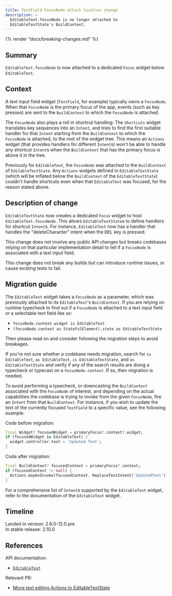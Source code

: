 ```yaml
---
title: TextField FocusNode attach location change
description: >
  EditableText.focusNode is no longer attached to
  EditableTextState's BuildContext.
---
```


{% render "docs/breaking-changes.md" %}

## Summary

`EditableText.focusNode` is now attached to
a dedicated `Focus` widget below `EditableText`.

## Context

A text input field widget (`TextField`, for example)
typically owns a `FocusNode`.
When that `FocusNode` is the primary focus of the app,
events (such as key presses) are sent to the `BuildContext`
to which the `FocusNode` is attached.

The `FocusNode` also plays a roll in shortcut handling:
The `Shortcuts` widget translates key sequences into an `Intent`, and
tries to find the first suitable handler for that `Intent` starting from
the `BuildContext` to which the `FocusNode` is attached, to
the root of the widget tree. This means an `Actions` widget (that provides
handlers for different `Intent`s) won't be able to
handle any shortcut `Intent`s when the `BuildContext` that
has the primary focus is above it in the tree.

Previously for `EditableText`, the `FocusNode` was attached to
the `BuildContext` of `EditableTextState`.
Any `Actions` widgets defined in `EditableTextState` (which will be inflated
below the `BuildContext` of the `EditableTextState`) couldn't handle
shortcuts even when that `EditableText` was focused, for
the reason stated above.

## Description of change

`EditableTextState` now creates a dedicated `Focus` widget to
host `EditableText.focusNode`.
This allows `EditableTextState`s to define handlers for shortcut `Intent`s.
For  instance, `EditableText` now has a handler that
handles the "deleteCharacter" intent
when the <kbd>DEL</kbd> key is pressed.

This change does not involve any public API changes but
breaks codebases relying on that particular implementation detail to
tell if a `FocusNode` is associated with a text input field.

This change does not break any builds but can introduce runtime issues, or
cause existing tests to fail.

## Migration guide

The `EditableText` widget takes a `FocusNode` as a parameter, which was
previously attached to its `EditableText`'s `BuildContext`. If you are relying
on runtime typecheck to find out if a `FocusNode` is attached to a text input
field or a selectable text field like so:

- `focusNode.context.widget is EditableText`
- `(focusNode.context as StatefulElement).state as EditableTextState`

Then please read on and consider following the migration steps to avoid breakages.

If you're not sure whether a codebase needs migration, 
search for `is EditableText`, `as EditableText`, `is EditableTextState`, and
`as EditableTextState` and verify if any of the search results are doing
a typecheck or typecast on a `FocusNode.context`.
If so, then migration is needed.

To avoid performing a typecheck, or downcasting
the `BuildContext` associated with the `FocusNode` of interest, and
depending on the actual capabilities the codebase is trying to
invoke from the given `FocusNode`, fire an `Intent` from that `BuildContext`.
For instance, if you wish to update the text of the currently focused
`TextField` to a specific value, see the following example:

Code before migration:

```dart
final Widget? focusedWidget = primaryFocus?.context?.widget;
if (focusedWidget is EditableText) {
  widget.controller.text = 'Updated Text';
}
```

Code after migration:

```dart
final BuildContext? focusedContext = primaryFocus?.context;
if (focusedContext != null) {
  Actions.maybeInvoke(focusedContext, ReplaceTextIntent('UpdatedText'));
}
```

For a comprehensive list of `Intent`s supported by the `EditableText` widget,
refer to the documentation of the `EditableText` widget.

## Timeline

Landed in version: 2.6.0-12.0.pre<br>
In stable release: 2.10.0

## References

API documentation:

* [`EditableText`][]

Relevant PR:

* [Move text editing Actions to EditableTextState][]

[`EditableText`]: {{site.api}}/flutter/widgets/EditableText-class.html
[Move text editing Actions to EditableTextState]: {{site.repo.flutter}}/pull/90684
